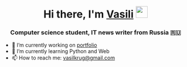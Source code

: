 <h1 align="center">Hi there, I'm <a href="https://daniilshat.ru/" target="_blank">Vasili</a> 
<img src="https://github.com/blackcater/blackcater/raw/main/images/Hi.gif" height="32"/></h1>
<h3 align="center">Computer science student, IT news writer from Russia 🇷🇺</h3>



- 🔭 I’m currently working on <a href="https://vvkrug.ru/">portfolio</a>
- 🌱 I’m currently learning Python and Web
- 📫 How to reach me: vasilkrug@gmail.com

